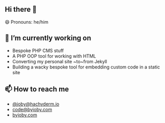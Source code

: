## Hi there 👋

😄 Pronouns: he/him

## 🔭 I’m currently working on
* Bespoke PHP CMS stuff
* A PHP OOP tool for working with HTML
* Converting my personal site ~to~from Jekyll
* Building a wacky bespoke tool for embedding custom code in a static site

## 📫 How to reach me
* <a href="https://hachyderm.io/@joby" rel="me">@joby@hachyderm.io</a>
* <a href="mail:code@byjoby.com">code@byjoby.com</a>
* <a href="https://byjoby.com">byjoby.com</a>

<!--
**jobyone/jobyone** is a ✨ _special_ ✨ repository because its `README.md` (this file) appears on your GitHub profile.

Here are some ideas to get you started:

- 🔭 I’m currently working on ...
- 🌱 I’m currently learning ...
- 👯 I’m looking to collaborate on ...
- 🤔 I’m looking for help with ...
- 💬 Ask me about ...
- 📫 How to reach me: ...
- 😄 Pronouns: ...
- ⚡ Fun fact: ...
-->
